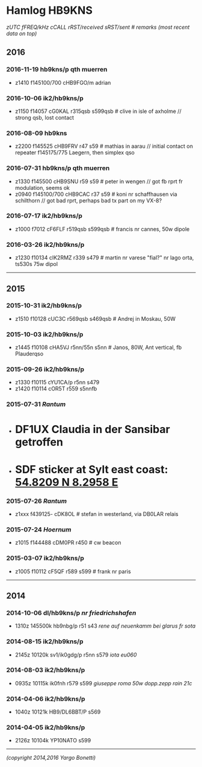 # Hamlog HB9KNS

_zUTC fFREQ/kHz cCALL rRST/received sRST/sent # remarks_
_(most recent data on top)_

## 2016

### 2016-11-19 hb9kns/p qth muerren

- z1410 f145100/700 cHB9FGO/m adrian

### 2016-10-06 ik2/hb9kns/p

- z1150 f14057 cG0KAL r315qsb s599qsb # clive in isle of axholme // strong qsb, lost contact

### 2016-08-09 hb9kns

- z2200 f145525 cHB9FRV r47 s59 # mathias in aarau // initial contact on repeater f145175/775 Laegern, then simplex qso

### 2016-07-31 hb9kns/p qth muerren

- z1330 f145500 cHB9SNU r59 s59 # peter in wengen // got fb rprt fr modulation, seems ok
- z0940 f145100/700 cHB9CAC r37 s59 # koni nr schaffhausen via schilthorn // got bad rprt, perhaps bad tx part on my VX-8?

### 2016-07-17 ik2/hb9kns/p

- z1000 f7012 cF6FLF r519qsb s599qsb # francis nr cannes, 50w dipole

### 2016-03-26 ik2/hb9kns/p

- z1230 f10134 cIK2RMZ r339 s479 # martin nr varese "fial?" nr lago orta, ts530s 75w dipol

---

## 2015

### 2015-10-31 ik2/hb9kns/p

- z1510 f10128 cUC3C r569qsb s469qsb # Andrej in Moskau, 50W

### 2015-10-03 ik2/hb9kns/p

- z1445 f10108 cHA5VJ r5nn/55n s5nn # Janos, 80W, Ant vertical, fb Plauderqso

### 2015-09-26 ik2/hb9kns/p

- z1330 f10115 cYU1CA/p r5nn s479
- z1420 f10114 cOR5T r559 s5nnfb

### 2015-07-31 _Rantum_

- # DF1UX Claudia in der Sansibar getroffen
- # SDF sticker at Sylt east coast: [54.8209 N 8.2958 E]( http://maps.google.com/maps?q=54.8209,8.2958 )

### 2015-07-26 _Rantum_

- z1xxx f439125- cDK8OL # stefan in westerland, via DB0LAR relais

### 2015-07-24 _Hoernum_

- z1015 f144488 cDM0PR r450 # cw beacon

### 2015-03-07 ik2/hb9kns/p

- z1005 f10112 cF5QF r589 s599 # frank nr paris

---

## 2014

### 2014-10-06 dl/hb9kns/p _nr friedrichshafen_

- 1310z 145500k hb9nbg/p r51 s43 _rene auf neuenkamm bei glarus fr sota_

### 2014-08-15 ik2/hb9kns/p

- 2145z 10120k sv1/ik0gdg/p r5nn s579 _iota eu060_

### 2014-08-03 ik2/hb9kns/p

- 0935z 10115k ik0fnh r579 s599 _giuseppe roma 50w dopp.zepp rain 21c_

### 2014-04-06 ik2/hb9kns/p

- 1040z 10121k HB9/DL6BBT/P s569

### 2014-04-05 ik2/hb9kns/p

- 2126z 10104k YP10NATO s599

---

_(copyright 2014,2016 Yargo Bonetti)_
